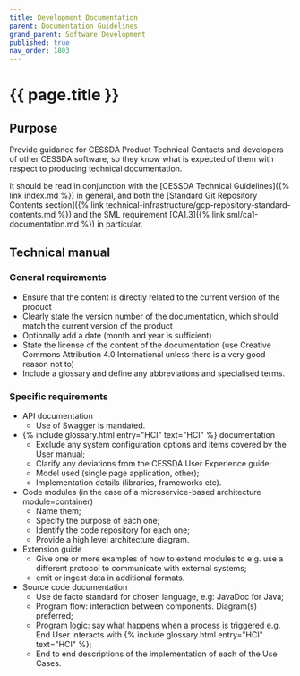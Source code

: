 ```yaml
---
title: Development Documentation
parent: Documentation Guidelines
grand_parent: Software Development
published: true
nav_order: 1803
---
```

# {{ page.title }}

## Purpose

Provide guidance for CESSDA Product Technical Contacts and developers of other CESSDA software,
so they know what is expected of them with respect to producing technical documentation.

It should be read in conjunction with the [CESSDA Technical Guidelines]({% link index.md %}) in general,
and both the
[Standard Git Repository Contents section]({% link technical-infrastructure/gcp-repository-standard-contents.md %})
and the SML requirement
[CA1.3]({% link sml/ca1-documentation.md %})
in particular.

## Technical manual

### General requirements

* Ensure that the content  is directly related to the current version of the product
* Clearly state the version number of the documentation, which should match the current version of the product
* Optionally add a date (month and year is sufficient)
* State the license of the content of the documentation
    (use Creative Commons Attribution 4.0 International unless there is a very good reason not to)
* Include a glossary and define any abbreviations and specialised terms.

### Specific requirements

* API documentation
  * Use of Swagger is mandated.
* {% include glossary.html entry="HCI" text="HCI" %} documentation
  * Exclude any system configuration options and items covered by the User manual;
  * Clarify any deviations from the CESSDA User Experience guide;
  * Model used (single page application, other);
  * Implementation details (libraries, frameworks etc).
* Code modules (in the case of a microservice-based architecture module=container)
  * Name them;
  * Specify the purpose of each one;
  * Identify the code repository for each one;
  * Provide a high level architecture diagram.
* Extension guide
  * Give one or more examples of how to extend modules to
      e.g. use a different protocol to communicate with external systems;
  * emit or ingest data in additional formats.
* Source code documentation
  * Use de facto standard for chosen language, e.g: JavaDoc for Java;
  * Program flow: interaction between components. Diagram(s) preferred;
  * Program logic: say what happens when a process is triggered e.g. End User interacts with
      {% include glossary.html entry="HCI" text="HCI" %};
  * End to end descriptions of the implementation of each of the Use Cases.
